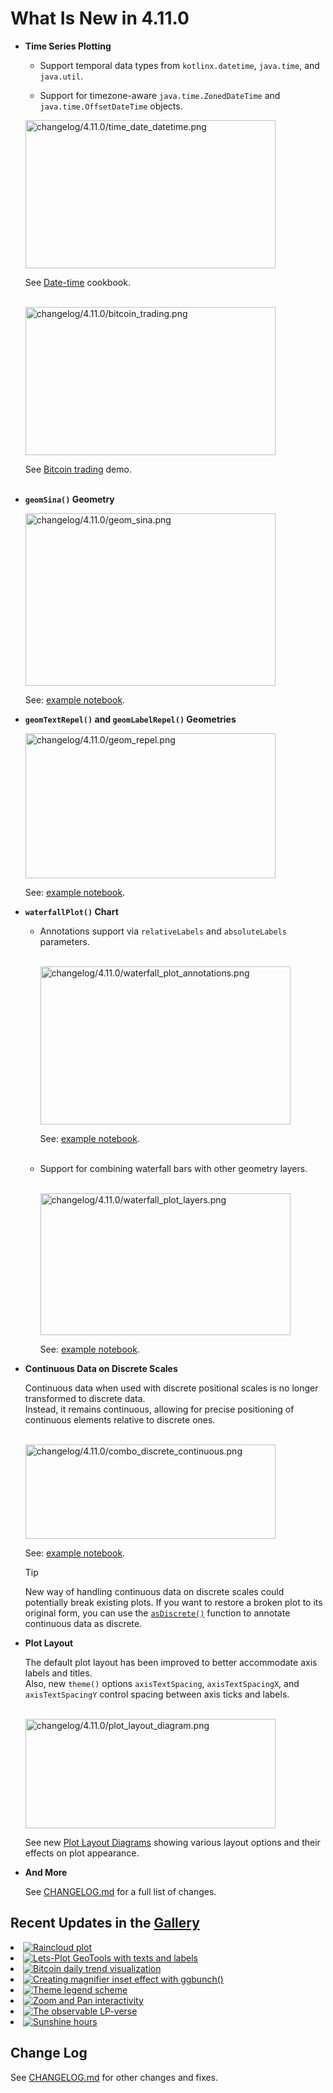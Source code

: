 # What Is New in 4.11.0

- **Time Series Plotting**

  - Support temporal data types from `kotlinx.datetime`, `java.time`, and `java.util`.

  - Support for timezone-aware `java.time.ZonedDateTime` and `java.time.OffsetDateTime` objects.

  <img src="time_date_datetime.png" alt="changelog/4.11.0/time_date_datetime.png" width="400" height="237"/>

  See [Date-time](https://nbviewer.org/github/JetBrains/lets-plot-kotlin/blob/master/docs/examples/jupyter-notebooks/f-4.11.0/time_date_datetime.ipynb) cookbook.
  <br/><br/>

  <img src="bitcoin_trading.png" alt="changelog/4.11.0/bitcoin_trading.png" width="400" height="237"/>

  See [Bitcoin trading](https://nbviewer.org/github/JetBrains/lets-plot-docs/blob/master/source/kotlin_examples/demo/trading_chart.ipynb) demo.
  <br/><br/>

- **`geomSina()` Geometry**

  <img src="geom_sina.png" alt="changelog/4.11.0/geom_sina.png" width="400" height="276"/>

  See: [example notebook](https://nbviewer.org/github/JetBrains/lets-plot-kotlin/blob/master/docs/examples/jupyter-notebooks/f-4.11.0/geom_sina.ipynb).

- **`geomTextRepel()` and `geomLabelRepel()` Geometries**

  <img src="geom_repel.png" alt="changelog/4.11.0/geom_repel.png" width="400" height="232"/>

  See: [example notebook](https://nbviewer.org/github/JetBrains/lets-plot-kotlin/blob/master/docs/examples/jupyter-notebooks/f-4.11.0/ggrepel.ipynb).

- **`waterfallPlot()` Chart**

  - Annotations support via `relativeLabels` and `absoluteLabels` parameters.
    <br/><br/>

    <img src="waterfall_plot_annotations.png" alt="changelog/4.11.0/waterfall_plot_annotations.png" width="400" height="253"/>

    See: [example notebook](https://nbviewer.org/github/JetBrains/lets-plot-kotlin/blob/master/docs/examples/jupyter-notebooks/f-4.11.0/waterfall_plot_annotations.ipynb).
    <br/><br/>

  - Support for combining waterfall bars with other geometry layers.
    <br/><br/>

    <img src="waterfall_plot_layers.png" alt="changelog/4.11.0/waterfall_plot_layers.png" width="400" height="227"/>

    See: [example notebook](https://nbviewer.org/github/JetBrains/lets-plot-kotlin/blob/master/docs/examples/jupyter-notebooks/f-4.11.0/waterfall_plot_layers.ipynb).

- **Continuous Data on Discrete Scales**

  Continuous data when used with discrete positional scales is no longer transformed to discrete data. <br/>
  Instead, it remains continuous, allowing for precise positioning of continuous elements relative to discrete ones.
  <br/><br/>

  <img src="combo_discrete_continuous.png" alt="changelog/4.11.0/combo_discrete_continuous.png" width="400" height="151"/>

  See: [example notebook](https://nbviewer.org/github/JetBrains/lets-plot-kotlin/blob/master/docs/examples/jupyter-notebooks/f-4.11.0/numeric_data_on_discrete_scale.ipynb).

  > [!TIP]
  > New way of handling continuous data on discrete scales could potentially break existing plots.
  > If you want to restore a broken plot to its original form, you can use the [`asDiscrete()`](https://lets-plot.org/kotlin/as-discrete.html) function to annotate continuous data as discrete.

- **Plot Layout**

  The default plot layout has been improved to better accommodate axis labels and titles. <br/>
  Also, new `theme()` options `axisTextSpacing`, `axisTextSpacingX`, and `axisTextSpacingY` control spacing between axis ticks and labels.
  <br/><br/>

  <img src="plot_layout_diagram.png" alt="changelog/4.11.0/plot_layout_diagram.png" width="400" height="175"/>

  See new [Plot Layout Diagrams](https://lets-plot.org/kotlin/presentation-options.html#plot-layout-diagrams) showing various layout options and their effects on plot appearance.

- **And More**

  See [CHANGELOG.md](https://github.com/JetBrains/lets-plot-kotlin/blob/master/CHANGELOG.md) for a full list of changes.

## Recent Updates in the [Gallery](gallery.md)

<list columns="4">
    <li>
        <a href="%nb-raincloud%">
            <img alt="Raincloud plot" src="square-raincloud.png"/>
        </a>
    </li>
    <li>
        <a href="%nb-europe_capitals%">
            <img alt="Lets-Plot GeoTools with texts and labels" src="square-europe_capitals.png"/>
        </a>
    </li>
    <li>
        <a href="%nb-trading_chart%">
            <img alt="Bitcoin daily trend visualization" src="square-trading_chart.png"/>
        </a>
    </li>
    <li>
        <a href="%nb-magnifier_inset%">
            <img alt="Creating magnifier inset effect with ggbunch()" src="square-magnifier_inset.png"/>
        </a>
    </li>
    <li>
        <a href="%nb-theme_legend_scheme%">
            <img alt="Theme legend scheme" src="square-theme_legend_scheme.png"/>
        </a>
    </li>
    <li>
        <a href="%nb-interact_pan_zoom%">
            <img alt="Zoom and Pan interactivity" src="square-interact_pan_zoom.png"/>
        </a>
    </li>
    <li>
        <a href="%nb-lp_verse%">
            <img alt="The observable LP-verse" src="square-lp_verse.png"/>
        </a>
    </li>
    <li>
        <a href="%nb-sunshine_hours%">
            <img alt="Sunshine hours" src="square-sunshine_hours.png"/>
        </a>
    </li>
</list>

## Change Log

See [CHANGELOG.md](https://github.com/JetBrains/lets-plot-kotlin/blob/master/CHANGELOG.md) for other changes and fixes.
